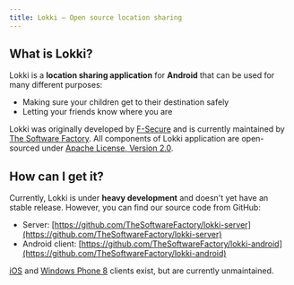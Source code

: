 ```yaml
---
title: Lokki – Open source location sharing
---
```


## What is Lokki?

Lokki is a **location sharing application** for **Android** that can be used for many different purposes:

- Making sure your children get to their destination safely
- Letting your friends know where you are

Lokki was originally developed by [F-Secure](http://f-secure.com/) and is currently maintained by [The Software Factory](http://www.softwarefactory.cc/). All components of Lokki application are open-sourced under [Apache License, Version 2.0](https://www.apache.org/licenses/LICENSE-2.0).

## How can I get it?

Currently, Lokki is under **heavy development** and doesn't yet have an stable release. However, you can find our source code from GitHub:

- Server: [https://github.com/TheSoftwareFactory/lokki-server](https://github.com/TheSoftwareFactory/lokki-server)
- Android client: [https://github.com/TheSoftwareFactory/lokki-android](https://github.com/TheSoftwareFactory/lokki-android)

[iOS](https://github.com/TheSoftwareFactory/lokki-ios) and [Windows Phone 8](https://github.com/TheSoftwareFactory/lokki-wp8) clients exist, but are currently unmaintained. 
